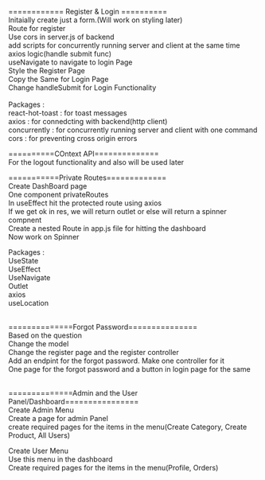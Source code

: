 ============ Register & Login ========== <br/>
Initaially create just a form.(Will work on styling later)<br/>
Route for register<br/>
Use cors in server.js of backend<br/>
add scripts for concurrently running server and client at the same time<br/>
axios logic(handle submit func)<br/>
useNavigate to navigate to login Page<br/>
Style the Register Page<br/>
Copy the Same for Login Page<br/>
Change handleSubmit for Login Functionality<br/>
<br/>
Packages :<br/>
react-hot-toast : for toast messages<br/>
axios : for connedcting with backend(http client)<br/>
concurrently : for concurrently running server and client with one command<br/>
cors : for preventing cross origin errors<br/>

==========COntext API==============<br/>
For the logout functionality and also will be used later<br/>

===========Private Routes=============<br/>
Create DashBoard page<br/>
One component privateRoutes<br/>
In useEffect hit the protected route using axios<br/>
If we get ok in res, we will return outlet or else will return a spinner compnent<br/>
Create a nested Route in app.js file for hitting the dashboard<br/>
Now work on Spinner<br/>

Packages :<br/>
UseState<br/>
UseEffect<br/>
UseNavigate<br/>
Outlet<br/>
axios<br/>
useLocation<br/>
<br/>

==============Forgot Password===============<br/>
Based on the question<br/>
Change the model<br/>
Change the register page and the register controller<br/>
Add an endpint for the forgot password. Make one controller for it<br/>
One page for the forgot password and a button in login page for the same<br/>
<br/>

==============Admin and the User Panel/Dashboard================<br/>
Create Admin Menu<br/>
Create a page for admin Panel<br/>
create required pages for the items in the menu(Create Category, Create Product, All Users)<br/>

Create User Menu<br/>
Use this menu in the dashboard<br/>
Create required pages for the items in the menu(Profile, Orders)<br/>
<br/>
